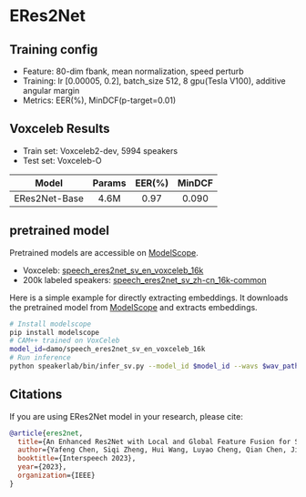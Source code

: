 # ERes2Net

## Training config
- Feature: 80-dim fbank, mean normalization, speed perturb
- Training: lr [0.00005, 0.2], batch_size 512, 8 gpu(Tesla V100), additive angular margin
- Metrics: EER(%), MinDCF(p-target=0.01)

## Voxceleb Results
- Train set: Voxceleb2-dev, 5994 speakers
- Test set: Voxceleb-O

| Model | Params | EER(%) | MinDCF |
|:-----:|:------:|:------:|:------:|
| ERes2Net-Base | 4.6M | 0.97  |  0.090 |

## pretrained model
Pretrained models are accessible on [ModelScope](https://www.modelscope.cn/models?page=1&tasks=speaker-verification&type=audio).

- Voxceleb: [speech_eres2net_sv_en_voxceleb_16k](https://modelscope.cn/models/damo/speech_eres2net_sv_en_voxceleb_16k/summary)
- 200k labeled speakers: [speech_eres2net_sv_zh-cn_16k-common](https://modelscope.cn/models/damo/speech_eres2net_sv_zh-cn_16k-common/summary)

Here is a simple example for directly extracting embeddings. It downloads the pretrained model from [ModelScope](https://www.modelscope.cn/models) and extracts embeddings.
``` sh
# Install modelscope
pip install modelscope
# CAM++ trained on VoxCeleb
model_id=damo/speech_eres2net_sv_en_voxceleb_16k
# Run inference
python speakerlab/bin/infer_sv.py --model_id $model_id --wavs $wav_path
```

## Citations
If you are using ERes2Net model in your research, please cite: 
```BibTeX
@article{eres2net,
  title={An Enhanced Res2Net with Local and Global Feature Fusion for Speaker Verification},
  author={Yafeng Chen, Siqi Zheng, Hui Wang, Luyao Cheng, Qian Chen, Jiajun Qi},
  booktitle={Interspeech 2023},
  year={2023},
  organization={IEEE}
}
```
